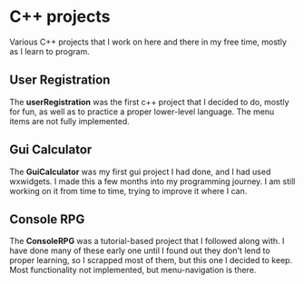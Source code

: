 # C++ projects
Various C++ projects that I work on here and there in my free time, mostly as I learn to program.

## User Registration
The **userRegistration** was the first c++ project that I decided to do, mostly for fun, as well as to practice a proper lower-level language. The menu items are not fully implemented.

## Gui Calculator
The **GuiCalculator** was my first gui project I had done, and I had used wxwidgets. I made this a few months into my programming journey. I am still working on it from time to time, trying to improve it where I can.

## Console RPG
The **ConsoleRPG** was a tutorial-based project that I followed along with. I have done many of these early one until I found out they don't lend to proper learning, so I scrapped most of them, but this one I decided to keep. Most functionality not implemented, but menu-navigation is there.
